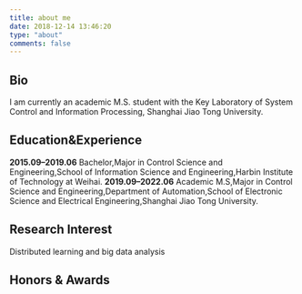 ```yaml
---
title: about me
date: 2018-12-14 13:46:20
type: "about"
comments: false
---
```


## Bio
 I am currently an academic M.S. student with the Key Laboratory of System Control and Information Processing, Shanghai Jiao Tong University. 


## Education&Experience
**2015.09–2019.06** Bachelor,Major in Control Science and Engineering,School of Information Science and Engineering,Harbin Institute of Technology at Weihai. 
**2019.09–2022.06** Academic M.S,Major in Control Science and Engineering,Department of Automation,School of Electronic Science and Electrical Engineering,Shanghai Jiao Tong University. 


## Research Interest
Distributed learning and big data analysis


## Honors & Awards





